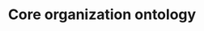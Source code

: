 ---
schema: default
title: Core organization ontology
notes: >-
  Vocabulary for describing organizational structures, specializable to a broad
  variety of types of organization
organization: DataScientia Foundation
resources:
  - name: ORG.UAN.owl
    url: >-
      http://git.knowdive.disi.unitn.it:8080/knowledge/LiveKnowledge/SREP/ORG_schema/input/raw/master/ORG.UAN.owl
    format: owl
    description: >-
      Vocabulary for describing organizational structures, specializable to a
      broad variety of types of organization
    license: Creative Commons
    status: Unannotated
    byteSize: '98.651'
    issued: '2014-04-12'
    language: en
    modified: '17 December 2020, 01:38 (UTC+01:00)'
    OntologyEngineeringTool: Protégé
    ontologyLanguage: owl
    ontologySyntax: rdf
    example: Unknown
    ReferenceLKRepository: SREP
    referenceOntology: Unknown
    referenceDatasets: Unknown
distribution: org-owl
keyword: organization
publisher: W3C
category:
  - People and Organization
versionNotes: '2016: Annual review - no change'
landingPage: 'http://www.w3.org/ns/org#'
accessRigths: Public
creator: >-
  Dave Reynolds,Dominique Guardiola, Shuji Kamitsuna, Antonio Maccioni, Giorgia
  Lodi
hasVersion: Unknown
isVersionOf: Unknown
issued: '2014-04-12'
modified: '17 December 2020, 01:38 (UTC+01:00)'
language: en
provenance: "(2012-10-01) Bernard Vatant: Currently a W3C Working Draft as defined by http://www.w3.org/TR/vocab-org/. Version 0.4 is a transcription of http://www.epimorphics.com/public/vocabulary/org.html into W3C style. Version 0.5 is an editor's draft. Versions 0.1 to 0.3 retrieved from http://www.epimorphics.com/public/vocabulary/
(2013-10-29) Ghislain Atemezing: ORG ontology is a W3C Candidate Recommendation since 25th, June 2013. The W3C GLD group has provided a validator for the consumers at http://www.w3.org/2011/gld/validator/qb/org-validator.
(2014-05-22) Bernard Vatant: W3C Recommendation since 2014-01-16. New RDF versions published on 2014-02-05 and 2014-04-12 have minor updates (labels and translations) do not impact the semantics and keep the same version number.
(2014-01-03) Bernard Vatant: New versions published on 2013-12-16 and 2014-01-02 without changing the version number in the metadata.
(2015-05-04) Bernard Vatant: Annual review - no change
(2016-05-10) Ghislain Atemezing: Annual review - no change
Provenance from: LOV"
page: 'http://www.w3.org/TR/vocab-org/'
wasGeneratedBy: Unknown
versionInfo: version v0.8
formalityLevel: Teleontology
OntologyEngineeringMethodology: Unknown
acronym: org
CompetencyQuestion: Unknown
preferredNamespacePrefix: org
toDoList: To completely annotate.
namespacesGenerated: Unknown
namespacesReused: Unknown
datasetLevel: Knowledge Level(L3-4)
spatialExtent: Unknown
temporalExtent: Unknown
datLicense: Creative Commons
DatOwner: Unknown
DatPublicationTimeStamp: Unknown
---